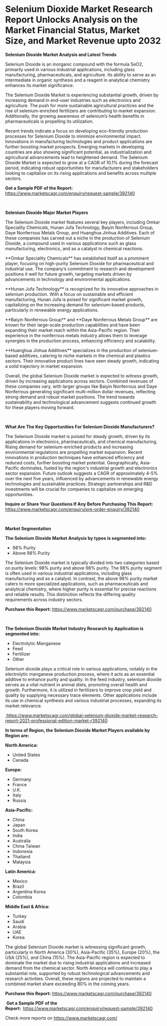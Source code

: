 <p><h1>Selenium Dioxide Market Research Report Unlocks Analysis on the Market Financial Status, Market Size, and Market Revenue upto 2032</h1></p><p><strong>Selenium Dioxide Market Analysis and Latest Trends</strong></p>
<p><p>Selenium Dioxide is an inorganic compound with the formula SeO2, primarily used in various industrial applications, including glass manufacturing, pharmaceuticals, and agriculture. Its ability to serve as an intermediate in organic synthesis and a reagent in analytical chemistry enhances its market significance. </p><p>The Selenium Dioxide Market is experiencing substantial growth, driven by increasing demand in end-user industries such as electronics and agriculture. The push for more sustainable agricultural practices and the rise of selenium-enriched fertilizers are contributing to market expansion. Additionally, the growing awareness of selenium’s health benefits in pharmaceuticals is propelling its utilization.</p><p>Recent trends indicate a focus on developing eco-friendly production processes for Selenium Dioxide to minimize environmental impact. Innovations in manufacturing technologies and product applications are further boosting market prospects. Emerging markets in developing countries are also showing significant potential, as industrialization and agricultural advancements lead to heightened demand. The Selenium Dioxide Market is expected to grow at a CAGR of 10.1% during the forecast period, indicating robust opportunities for manufacturers and stakeholders looking to capitalize on its rising applications and benefits across multiple sectors.</p></p>
<p><strong>Get a Sample PDF of the Report:&nbsp;</strong> <a href="https://www.marketscagr.com/enquiry/request-sample/392140?utm_campaign=1909&utm_medium=2&utm_source=Github&utm_content=ia&utm_term=17012025&utm_id=selenium-dioxide">https://www.marketscagr.com/enquiry/request-sample/392140</a></p>
<p>&nbsp;</p>
<p><strong>Selenium Dioxide Major Market Players</strong></p>
<p><p>The Selenium Dioxide market features several key players, including Omkar Speciality Chemicals, Hunan Jufa Technology, Baiyin Nonferrous Group, Daye Nonferrous Metals Group, and Huanghua Jinhua Additives. Each of these companies has carved out a niche in the production of Selenium Dioxide, a compound used in various applications such as glass manufacturing, electronics, and as a catalyst in chemical reactions.</p><p>**Omkar Speciality Chemicals** has established itself as a prominent player, focusing on high-purity Selenium Dioxide for pharmaceutical and industrial use. The company’s commitment to research and development positions it well for future growth, targeting markets driven by advancements in technology and environmental applications.</p><p>**Hunan Jufa Technology** is recognized for its innovative approaches in selenium production. With a focus on sustainable and efficient manufacturing, Hunan Jufa is poised for significant market growth, capitalizing on the increasing demand for selenium-based products, particularly in renewable energy applications.</p><p>**Baiyin Nonferrous Group** and **Daye Nonferrous Metals Group** are known for their large-scale production capabilities and have been expanding their market reach within the Asia-Pacific region. Their experience in the nonferrous metals industry allows them to leverage synergies in the production process, enhancing efficiency and scalability.</p><p>**Huanghua Jinhua Additives** specializes in the production of selenium-based additives, catering to niche markets in the chemical and plastics sectors. Their innovative product lines have seen steady growth, indicating a solid trajectory in market expansion.</p><p>Overall, the global Selenium Dioxide market is expected to witness growth, driven by increasing applications across sectors. Combined revenues of these companies vary, with larger groups like Baiyin Nonferrous and Daye Nonferrous generating significant multi-million dollar revenues, reflecting strong demand and robust market positions. The trend towards sustainability and technological advancement suggests continued growth for these players moving forward.</p></p>
<p>&nbsp;</p>
<p><strong>What Are The Key Opportunities For Selenium Dioxide Manufacturers?</strong></p>
<p><p>The Selenium Dioxide market is poised for steady growth, driven by its applications in electronics, pharmaceuticals, and chemical manufacturing. Rising demand for selenium-enriched products and increasing environmental regulations are propelling market expansion. Recent innovations in production techniques have enhanced efficiency and reduced costs, further boosting market potential. Geographically, Asia-Pacific dominates, fueled by the region's industrial growth and electronics sector expansion. Future outlook suggests a CAGR of approximately 4-5% over the next five years, influenced by advancements in renewable energy technologies and sustainable practices. Strategic partnerships and R&D investments will be crucial for companies to capitalize on emerging opportunities.</p></p>
<p><strong>Inquire or Share Your Questions If Any Before Purchasing This Report:</strong> <a href="https://www.marketscagr.com/enquiry/pre-order-enquiry/392140?utm_campaign=1909&utm_medium=2&utm_source=Github&utm_content=ia&utm_term=17012025&utm_id=selenium-dioxide">https://www.marketscagr.com/enquiry/pre-order-enquiry/392140</a></p>
<p>&nbsp;</p>
<p><strong>Market Segmentation</strong></p>
<p><strong>The Selenium Dioxide Market Analysis by types is segmented into:</strong></p>
<p><ul><li>98% Purity</li><li>Above 98% Purity</li></ul></p>
<p><p>The Selenium Dioxide market is typically divided into two categories based on purity levels: 98% purity and above 98% purity. The 98% purity segment is often used in various industrial applications, including glass manufacturing and as a catalyst. In contrast, the above 98% purity market caters to more specialized applications, such as pharmaceuticals and analytical chemistry, where higher purity is essential for precise reactions and reliable results. This distinction reflects the differing quality requirements across industry sectors.</p></p>
<p><strong>Purchase this Report:&nbsp;</strong><a href="https://www.marketscagr.com/purchase/392140?utm_campaign=1909&utm_medium=2&utm_source=Github&utm_content=ia&utm_term=17012025&utm_id=selenium-dioxide">https://www.marketscagr.com/purchase/392140</a></p>
<p>&nbsp;</p>
<p><strong>The Selenium Dioxide Market Industry Research by Application is segmented into:</strong></p>
<p><ul><li>Electrolytic Manganese</li><li>Feed</li><li>Fertilizer</li><li>Other</li></ul></p>
<p><p>Selenium dioxide plays a critical role in various applications, notably in the electrolytic manganese production process, where it acts as an essential additive to enhance purity and quality. In the feed industry, selenium dioxide serves as a vital nutrient in animal diets, promoting overall health and growth. Furthermore, it is utilized in fertilizers to improve crop yield and quality by supplying necessary trace elements. Other applications include its use in chemical synthesis and various industrial processes, expanding its market relevance.</p></p>
<p><a href="https://www.marketscagr.com/global-selenium-dioxide-market-research-report-2021-professional-edition-market-r392140?utm_campaign=1909&utm_medium=2&utm_source=Github&utm_content=ia&utm_term=17012025&utm_id=selenium-dioxide">&nbsp;https://www.marketscagr.com/global-selenium-dioxide-market-research-report-2021-professional-edition-market-r392140</a></p>
<p><strong>In terms of Region, the Selenium Dioxide Market Players available by Region are:</strong></p>
<p>
    <p> <strong> North America: </strong>
        <ul>
            <li>United States</li>
            <li>Canada</li>
        </ul>
        </p> 
    <p> <strong> Europe: </strong>
        <ul>
            <li>Germany</li>
            <li>France</li>
            <li>U.K.</li>
            <li>Italy</li>
            <li>Russia</li>
        </ul>
        </p> 
    <p> <strong> Asia-Pacific: </strong>
        <ul>
            <li>China</li>
            <li>Japan</li>
            <li>South Korea</li>
            <li>India</li>
            <li>Australia</li>
            <li>China Taiwan</li>
            <li>Indonesia</li>
            <li>Thailand</li>
            <li>Malaysia</li>
        </ul>
        </p> 
    <p> <strong> Latin America: </strong>
        <ul>
            <li>Mexico</li>
            <li>Brazil</li>
            <li>Argentina Korea</li>
            <li>Colombia</li>
        </ul>
        </p> 
    <p> <strong> Middle East & Africa: </strong>
        <ul>
            <li>Turkey</li>
            <li>Saudi</li>
            <li>Arabia</li>
            <li>UAE</li>
            <li>Korea</li>
        </ul>
    </p>
    </p>
<p><p>The global Selenium Dioxide market is witnessing significant growth, particularly in North America (30%), Asia-Pacific (35%), Europe (20%), the USA (25%), and China (15%). The Asia-Pacific region is expected to dominate the market due to rising industrial applications and increased demand from the chemical sector. North America will continue to play a substantial role, supported by robust technological advancements and research activities. Overall, these regions are projected to maintain a combined market share exceeding 80% in the coming years.</p></p>
<p><strong>Purchase this Report: </strong><a href="https://www.marketscagr.com/purchase/392140?utm_campaign=1909&utm_medium=2&utm_source=Github&utm_content=ia&utm_term=17012025&utm_id=selenium-dioxide">https://www.marketscagr.com/purchase/392140</a></p>
<p>&nbsp;<strong>Get a Sample PDF of the Report:&nbsp;&nbsp;</strong><a href="https://www.marketscagr.com/enquiry/request-sample/392140?utm_campaign=1909&utm_medium=2&utm_source=Github&utm_content=ia&utm_term=17012025&utm_id=selenium-dioxide">https://www.marketscagr.com/enquiry/request-sample/392140</a></p>
<p><strong></strong></p>
<p>Check more reports on <a href="https://www.marketscagr.com/?utm_campaign=1909&utm_medium=2&utm_source=Github&utm_content=ia&utm_term=17012025&utm_id=selenium-dioxide">https://www.marketscagr.com/</a></p>